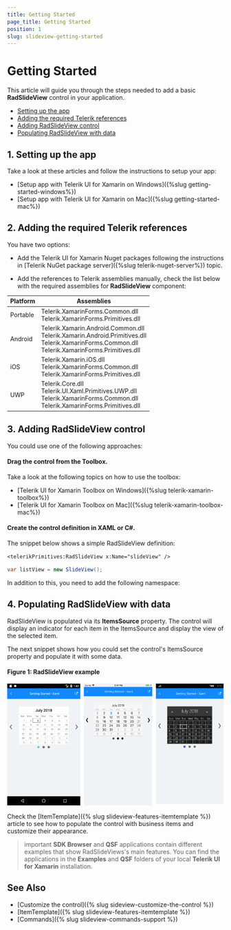 ```yaml
---
title: Getting Started
page_title: Getting Started
position: 1
slug: slideview-getting-started
---
```


# Getting Started

This article will guide you through the steps needed to add a basic **RadSlideView** control in your application.

* [Setting up the app](#1-setting-up-the-app)
* [Adding the required Telerik references](#2-adding-the-required-telerik-references)
* [Adding RadSlideView control](#3-adding-radslideview-control)
* [Populating RadSlideView with data](#4-populating-radslideview-with-data)

## 1. Setting up the app

Take a look at these articles and follow the instructions to setup your app:

- [Setup app with Telerik UI for Xamarin on Windows]({%slug getting-started-windows%})
- [Setup app with Telerik UI for Xamarin on Mac]({%slug getting-started-mac%})

## 2. Adding the required Telerik references

You have two options:

* Add the Telerik UI for Xamarin Nuget packages following the instructions in [Telerik NuGet package server]({%slug telerik-nuget-server%}) topic.

* Add the references to Telerik assemblies manually, check the list below with the required assemblies for **RadSlideView** component:

| Platform | Assemblies |
| -------- | ---------- |
| Portable | Telerik.XamarinForms.Common.dll<br/>Telerik.XamarinForms.Primitives.dll |
| Android  | Telerik.Xamarin.Android.Common.dll<br/>Telerik.Xamarin.Android.Primitives.dll<br/>Telerik.XamarinForms.Common.dll<br/>Telerik.XamarinForms.Primitives.dll |
| iOS      | Telerik.Xamarin.iOS.dll<br/>Telerik.XamarinForms.Common.dll<br/>Telerik.XamarinForms.Primitives.dll |
| UWP      | Telerik.Core.dll<br/>Telerik.UI.Xaml.Primitives.UWP.dll<br/>Telerik.XamarinForms.Common.dll<br/>Telerik.XamarinForms.Primitives.dll|

## 3. Adding RadSlideView control

You could use one of the following approaches:

#### Drag the control from the Toolbox. 

Take a look at the following topics on how to use the toolbox:

* [Telerik UI for Xamarin Toolbox on Windows]({%slug telerik-xamarin-toolbox%})
* [Telerik UI for Xamarin Toolbox on Mac]({%slug telerik-xamarin-toolbox-mac%})
	
#### Create the control definition in XAML or C#.

The snippet below shows a simple RadSlideView definition:

```XAML
<telerikPrimitives:RadSlideView x:Name="slideView" />
```
```C#
var listView = new SlideView();
```

In addition to this, you need to add the following namespace:

<snippet id='xmlns-telerikprimitives'/>
<snippet id='ns-telerikprimitives'/>

## 4. Populating RadSlideView with data

RadSlideView is populated via its **ItemsSource** property. The control will display an indicator for each item in the ItemsSource and display the view of the selected item.

The next snippet shows how you could set the control's ItemsSource property and populate it with some data.

<snippet id='slideview-getting-started-xaml' />

#### __Figure 1: RadSlideView example__  
![RadSlideView](images/slideview-gettingstarted-0.png)

Check the [ItemTemplate]({% slug slideview-features-itemtemplate %}) article to see how to populate the control with business items and customize their appearance.

>important **SDK Browser** and **QSF** applications contain different examples that show RadSlideViews's main features. You can find the applications in the **Examples** and **QSF** folders of your local **Telerik UI for Xamarin** installation.

## See Also

- [Customize the control]({% slug sideview-customize-the-control %})
- [ItemTemplate]({% slug slideview-features-itemtemplate %})
- [Commands]({% slug slideview-commands-support %})
